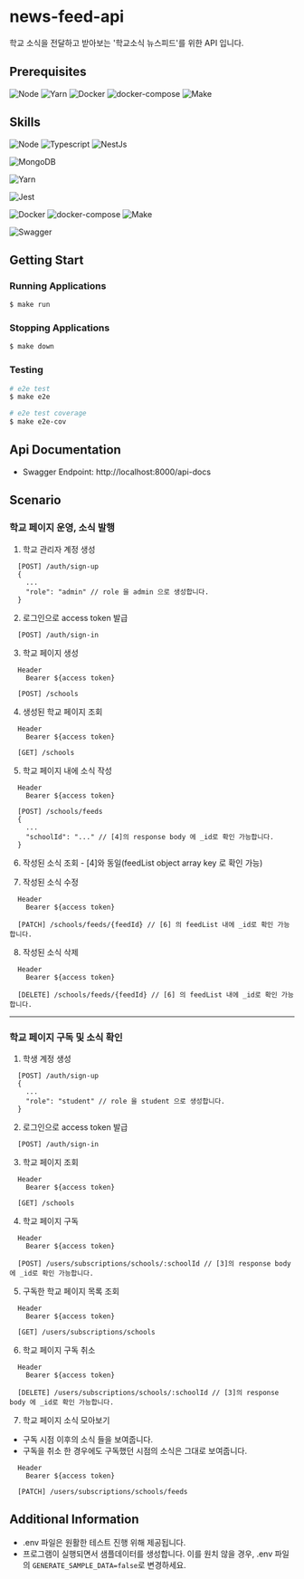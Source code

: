 news-feed-api
==============
학교 소식을 전달하고 받아보는 '학교소식 뉴스피드'를 위한 API 입니다.

## Prerequisites
![Node](https://img.shields.io/badge/nodejs-20.11.x-339933?logo=node.js)
![Yarn](https://img.shields.io/badge/yarn-1.22.x-2C8EBB?logo=Yarn)
![Docker](https://img.shields.io/badge/docker-24.0.x-2496ED?logo=docker)
![docker-compose](https://img.shields.io/badge/docker_compose-2.19.x-2496ED?logo=docker)
![Make](https://img.shields.io/badge/Make-3.81-6D00CC?logo=Make)

## Skills
![Node](https://img.shields.io/badge/nodejs-20.11.1-339933?logo=node.js) 
![Typescript](https://img.shields.io/badge/typescript-5.1-3178C6?logo=typescript)
![NestJs](https://img.shields.io/badge/Nest.js-10.1.18-E0234E?logo=NestJs)

![MongoDB](https://img.shields.io/badge/MongoDB-6.0.6-47A248?logo=MongoDB)

![Yarn](https://img.shields.io/badge/yarn-1.22.19-2C8EBB?logo=Yarn)

![Jest](https://img.shields.io/badge/jest-C21325?logo=Jest)

![Docker](https://img.shields.io/badge/docker-24.0.x-2496ED?logo=docker)
![docker-compose](https://img.shields.io/badge/docker_compose-2.19.x-2496ED?logo=docker)
![Make](https://img.shields.io/badge/Make-3.81-6D00CC?logo=Make)

![Swagger](https://img.shields.io/badge/Swagger-85EA2D?logo=Swagger)


## Getting Start

### Running Applications
```bash
$ make run
```

### Stopping Applications
```bash
$ make down
```

### Testing
```bash
# e2e test
$ make e2e

# e2e test coverage
$ make e2e-cov
```

## Api Documentation
- Swagger Endpoint: http://localhost:8000/api-docs

## Scenario

### 학교 페이지 운영, 소식 발행

1. 학교 관리자 계정 생성
```text
  [POST] /auth/sign-up
  {
    ...
    "role": "admin" // role 을 admin 으로 생성합니다.
  }
```

2. 로그인으로 access token 발급 
```text
  [POST] /auth/sign-in
```

3. 학교 페이지 생성
```text
  Header
    Bearer ${access token}
    
  [POST] /schools
```

4. 생성된 학교 페이지 조회
```text
  Header
    Bearer ${access token}
    
  [GET] /schools
```


5. 학교 페이지 내에 소식 작성
```text
  Header
    Bearer ${access token}
    
  [POST] /schools/feeds
  {
    ...
    "schoolId": "..." // [4]의 response body 에 _id로 확인 가능합니다.
  }
```

6. 작성된 소식 조회 - [4]와 동일(feedList object array key 로 확인 가능)

7. 작성된 소식 수정
```text
  Header
    Bearer ${access token}
    
  [PATCH] /schools/feeds/{feedId} // [6] 의 feedList 내에 _id로 확인 가능합니다.
```

8. 작성된 소식 삭제
```text
  Header
    Bearer ${access token}
    
  [DELETE] /schools/feeds/{feedId} // [6] 의 feedList 내에 _id로 확인 가능합니다.
```

---

### 학교 페이지 구독 및 소식 확인

1. 학생 계정 생성
```text
  [POST] /auth/sign-up
  {
    ...
    "role": "student" // role 을 student 으로 생성합니다.
  }
```

2. 로그인으로 access token 발급
```text
  [POST] /auth/sign-in
```

3. 학교 페이지 조회
```text
  Header
    Bearer ${access token}
    
  [GET] /schools
```

4. 학교 페이지 구독
```text
  Header
    Bearer ${access token}
    
  [POST] /users/subscriptions/schools/:schoolId // [3]의 response body 에 _id로 확인 가능합니다.
```


5. 구독한 학교 페이지 목록 조회
```text
  Header
    Bearer ${access token}
    
  [GET] /users/subscriptions/schools
```

6. 학교 페이지 구독 취소
```text
  Header
    Bearer ${access token}
    
  [DELETE] /users/subscriptions/schools/:schoolId // [3]의 response body 에 _id로 확인 가능합니다.
```

7. 학교 페이지 소식 모아보기
- 구독 시점 이후의 소식 들을 보여줍니다.
- 구독을 취소 한 경우에도 구독했던 시점의 소식은 그대로 보여줍니다.
```text
  Header
    Bearer ${access token}
    
  [PATCH] /users/subscriptions/schools/feeds
```

## Additional Information

- .env 파일은 원활한 테스트 진행 위해 제공됩니다.
- 프로그램이 실행되면서 샘플데이터를 생성합니다. 이를 원치 않을 경우, .env 파일의 `GENERATE_SAMPLE_DATA=false`로 변경하세요.